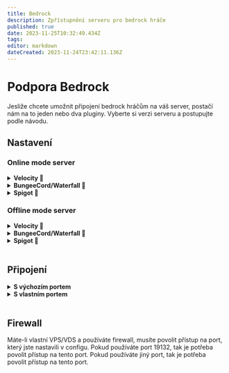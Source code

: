 ```yaml
---
title: Bedrock
description: Zpřístupnění serveru pro bedrock hráče
published: true
date: 2023-11-25T10:32:49.434Z
tags: 
editor: markdown
dateCreated: 2023-11-24T23:42:11.136Z
---
```


# Podpora Bedrock
Jesliže chcete umožnit připojení bedrock hráčům na váš server, postačí nám na to jeden nebo dva pluginy. Vyberte si verzi serveru a postupujte podle návodu.

## Nastavení

### Online mode server

<details>
  <summary><b>Velocity 🚀</b></summary>

Přidáme na Velocity server plugin [GeyserMC], server poté restartujeme a otevřeme **config.yml**, který nalezneme v `/plugins/Gyeser-Velocity/`.
V configu upravíme `port`, jestliže nechceme používat výchozí `19132`.
```yaml
bedrock:
  # IP adresa, která bude naslouchat připojení.
  # Není důvod ji měnit, pokud nechcete omezit IP adresy, které se mohou připojit k serveru.
  address: 0.0.0.0
  # Port, který bude naslouchat pro připojení
  port: 19132
```
Pokud jsme port upravili, musíme server opět restartovat.
</details>

<details><summary><b>BungeeCord/Waterfall 🌊</b></summary>

Přidáme na Bungeecord server plugin [GeyserMC], server poté restartujeme a otevřeme **config.yml**, který nalezneme v `/plugins/Gyeser-Bungee/`.
V configu upravíme `port`, jestliže nechceme používat výchozí `19132`.
```yaml
bedrock:
  # IP adresa, která bude naslouchat připojení.
  # Není důvod ji měnit, pokud nechcete omezit IP adresy, které se mohou připojit k serveru.
  address: 0.0.0.0
  # Port, který bude naslouchat pro připojení
  port: 19132
```
Pokud jsme port upravili, musíme server opět restartovat.
</details>
<details><summary><b>Spigot 🌳</b></summary>

Přidáme na Spigot server plugin [GeyserMC], server poté restartujeme a otevřeme **config.yml**, který nalezneme v `/plugins/Gyeser-Spigot/`.
V configu upravíme `port`, jestliže nechceme používat výchozí `19132`.
```yaml
bedrock:
  # IP adresa, která bude naslouchat připojení.
  # Není důvod ji měnit, pokud nechcete omezit IP adresy, které se mohou připojit k serveru.
  address: 0.0.0.0
  # Port, který bude naslouchat pro připojení
  port: 19132
```
Pokud jsme port upravili, musíme server opět restartovat.
</details>

### Offline mode server
<details><summary><b>Velocity 🚀</b></summary>

Přidáme na Velocity server plugin [GeyserMC] a [Floodgate], server poté restartujeme a otevřeme **config.yml**, který nalezneme v `/plugins/Gyeser-Velocity/`.
V configu upravíme `port`, jestliže nechceme používat výchozí `19132` a `auth-type` na `floodgate`. U offline serverů musí mít bedrock hráč nějaký prefix před jménem, výhozí nastavení je `.`, ale některé pluginy tyho hráče blokují a proto doporučujeme prefix změnit na jiný, tuto hodnotu změníme v **config.yml**, který nalezneme v `plugins/floodagte/`.
```yaml
bedrock:
  # IP adresa, která bude naslouchat připojení.
  # Není důvod ji měnit, pokud nechcete omezit IP adresy, které se mohou připojit k serveru.
  address: 0.0.0.0
  # Port, který bude naslouchat pro připojení
  port: 19132
```
```yaml
  # Typ ověření. Může být offline, online nebo floodgate (viz https://github.com/GeyserMC/Geyser/wiki/Floodgate).
  # U verzí pluginů se doporučuje ponechat v poli `address` hodnotu "auto", aby byla podpora Floodgate nakonfigurována automaticky.
  # Pokud je nainstalována funkce Floodgate a `adresa:` je nastavena na "auto", pak se automaticky použije "auth-type: floodgate".
  auth-type: floodgate
```
```yaml
# Floodgate předřazuje uživatelským jménům v základu předponu, aby se předešlo konfliktům.
# Některé konflikty však mohou způsobit problémy s některými pluginy, takže tento prefix je konfigurovatelný pomocí níže uvedené vlastnosti
# Doporučuje se používat předponu, která neobsahuje alfanumerické znaky, aby se zabránilo možnosti duplicitních uživatelských jmen.
username-prefix: "."
```
Pokud jsme vše upravili, musíme server opět restartovat.
</details>
<details><summary><b>BungeeCord/Waterfall 🌊</b></summary>

Přidáme na Bungeecord server plugin [GeyserMC] a [Floodgate], server poté restartujeme a otevřeme **config.yml**, který nalezneme v `/plugins/Gyeser-Bungee/`.
V configu upravíme `port`, jestliže nechceme používat výchozí `19132` a `auth-type` na `floodgate`. U offline serverů musí mít bedrock hráč nějaký prefix před jménem, výhozí nastavení je `.`, ale některé pluginy tyho hráče blokují a proto doporučujeme prefix změnit na jiný, tuto hodnotu změníme v **config.yml**, který nalezneme v `plugins/floodagte/`.
```yaml
bedrock:
  # IP adresa, která bude naslouchat připojení.
  # Není důvod ji měnit, pokud nechcete omezit IP adresy, které se mohou připojit k serveru.
  address: 0.0.0.0
  # Port, který bude naslouchat pro připojení
  port: 19132
```
```yaml
  # Typ ověření. Může být offline, online nebo floodgate (viz https://github.com/GeyserMC/Geyser/wiki/Floodgate).
  # U verzí pluginů se doporučuje ponechat v poli `address` hodnotu "auto", aby byla podpora Floodgate nakonfigurována automaticky.
  # Pokud je nainstalována funkce Floodgate a `adresa:` je nastavena na "auto", pak se automaticky použije "auth-type: floodgate".
  auth-type: floodgate
```
```yaml
# Floodgate předřazuje uživatelským jménům v základu předponu, aby se předešlo konfliktům.
# Některé konflikty však mohou způsobit problémy s některými pluginy, takže tento prefix je konfigurovatelný pomocí níže uvedené vlastnosti
# Doporučuje se používat předponu, která neobsahuje alfanumerické znaky, aby se zabránilo možnosti duplicitních uživatelských jmen.
username-prefix: "."
```
Pokud jsme vše upravili, musíme server opět restartovat.
</details>
<details><summary><b>Spigot 🌳</b></summary>

Přidáme na Spigot server plugin [GeyserMC] a [Floodgate], server poté restartujeme a otevřeme **config.yml**, který nalezneme v `/plugins/Gyeser-Spigot/`.
V configu upravíme `port`, jestliže nechceme používat výchozí `19132` a `auth-type` na `floodgate`. U offline serverů musí mít bedrock hráč nějaký prefix před jménem, výhozí nastavení je `.`, ale některé pluginy tyho hráče blokují a proto doporučujeme prefix změnit na jiný, tuto hodnotu změníme v **config.yml**, který nalezneme v `plugins/floodagte/`.
```yaml
bedrock:
  # IP adresa, která bude naslouchat připojení.
  # Není důvod ji měnit, pokud nechcete omezit IP adresy, které se mohou připojit k serveru.
  address: 0.0.0.0
  # Port, který bude naslouchat pro připojení
  port: 19132
```
```yaml
  # Typ ověření. Může být offline, online nebo floodgate (viz https://github.com/GeyserMC/Geyser/wiki/Floodgate).
  # U verzí pluginů se doporučuje ponechat v poli `address` hodnotu "auto", aby byla podpora Floodgate nakonfigurována automaticky.
  # Pokud je nainstalována funkce Floodgate a `adresa:` je nastavena na "auto", pak se automaticky použije "auth-type: floodgate".
  auth-type: floodgate
```
```yaml
# Floodgate předřazuje uživatelským jménům v základu předponu, aby se předešlo konfliktům.
# Některé konflikty však mohou způsobit problémy s některými pluginy, takže tento prefix je konfigurovatelný pomocí níže uvedené vlastnosti
# Doporučuje se používat předponu, která neobsahuje alfanumerické znaky, aby se zabránilo možnosti duplicitních uživatelských jmen.
username-prefix: "."
```
Pokud jsme vše upravili, musíme server opět restartovat.
</details>
<br>

## Připojení
<details><summary><b>S výchozím portem</b></summary>

Připojit se můžeme pomocí základní IP adresy např. `524.199.132.183` nebo pomocí vlastní domény např. `mc.superserver.cz`. Doména musí být nastavená v DNS přes typ A nebo CNAME, pokud používáme typ SRV, budeme k tomu muset vytvořit ještě nový záznam typu A nebo CNAME na IP adresu serveru. Výsledná doména bude muset být jiná než pro Java verzi, třeba `be.superserver.cz`.
</details>
<details><summary><b>S vlastním portem</b></summary>

Pokud máme port jiný než výchozí, musíme ho přidat za IP adresu např. `524.199.132.183:40005` nebo doménu, např. `mc.superserver.cz:19132`. Doména musí být nastavená v DNS přes typ A nebo CNAME, pokud používáme typ SRV, budeme k tomu muset vytvořit ještě nový záznam typu A nebo CNAME na IP adresu serveru. Výsledná doména bude muset být jiná než pro Java verzi, třeba `be.superserver.cz:40005`.
</details>
<br>

## Firewall
Máte-li vlastní VPS/VDS a používáte firewall, musíte povolit přístup na port, který jste nastavili v configu. Pokud používáte port 19132, tak je potřeba povolit přístup na tento port. Pokud používáte jiný port, tak je potřeba povolit přístup na tento port.

[GeyserMC]: https://ci.opencollab.dev//job/GeyserMC/job/Geyser/job/master/
[Floodgate]: https://ci.opencollab.dev/job/GeyserMC/job/Floodgate/job/master/
